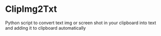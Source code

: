 # ClipImg2Txt
Python script to convert text img or screen shot in your clipboard into text and adding it to clipboard automatically
